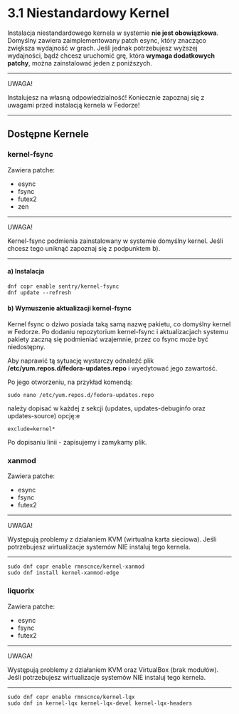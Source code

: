# 3.1 Niestandardowy Kernel
Instalacja niestandardowego kernela w systemie **nie jest obowiązkowa**. Domyślny zawiera zaimplementowany patch esync, który znacząco zwiększa wydajność w grach. Jeśli jednak potrzebujesz wyższej wydajności, bądź chcesz uruchomić grę, która **wymaga dodatkowych patchy**, można zainstalować jeden z poniższych.

***
UWAGA!

Instalujesz na własną odpowiedzialność! Koniecznie zapoznaj się z uwagami przed instalacją kernela w Fedorze!
***

## Dostępne Kernele
### kernel-fsync
Zawiera patche:
- esync
- fsync
- futex2
- zen
***
UWAGA! 

Kernel-fsync podmienia zainstalowany w systemie domyślny kernel. Jeśli chcesz tego uniknąć zapoznaj się z podpunktem b).
***

#### a) Instalacja
```
dnf copr enable sentry/kernel-fsync
dnf update --refresh
```
#### b) Wymuszenie aktualizacji kernel-fsync
Kernel fsync o dziwo posiada taką samą nazwę pakietu, co domyślny kernel w Fedorze. Po dodaniu repozytorium kernel-fsync i aktualizacjach systemu pakiety zaczną się podmieniać wzajemnie, przez co fsync może być niedostępny.

Aby naprawić tą sytuację wystarczy odnaleźć plik **/etc/yum.repos.d/fedora-updates.repo** i wyedytować jego zawartość.

Po jego otworzeniu, na przykład komendą:
```
sudo nano /etc/yum.repos.d/fedora-updates.repo
```
należy dopisać w każdej z sekcji (updates, updates-debuginfo oraz updates-source) opcję:e
```
exclude=kernel*
```

Po dopisaniu linii - zapisujemy i zamykamy plik.

### xanmod
Zawiera patche:
- esync
- fsync
- futex2
***
UWAGA! 

Występują problemy z działaniem KVM (wirtualna karta sieciowa). Jeśli potrzebujesz wirtualizacje systemów NIE instaluj tego kernela.
***
```
sudo dnf copr enable rmnscnce/kernel-xanmod
sudo dnf install kernel-xanmod-edge
```

### liquorix
Zawiera patche:
- esync
- fsync
- futex2
***
UWAGA! 

Występują problemy z działaniem KVM oraz VirtualBox (brak modułów). Jeśli potrzebujesz wirtualizacje systemów NIE instaluj tego kernela.
***
```
sudo dnf copr enable rmnscnce/kernel-lqx
sudo dnf in kernel-lqx kernel-lqx-devel kernel-lqx-headers
```
